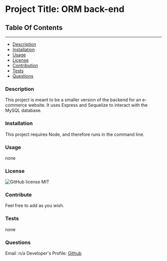 
# Project Title: ORM back-end

## Table Of Contents
----------------------
* [Description](#description)
* [Installation](#installation)
* [Usage](#usage)
* [License](#license)
* [Contribution](#contribution)
* [Tests](#test)
* [Questions](#questions)



### Description
This project is meant to be a smaller version of the backend for an e-commerce website. It uses Express and Sequelize to interact with the MySQL database. 

### Installation
This project requires Node, and therefore runs in the command line. 

### Usage
none

### License
![GitHub license](https://img.shields.io/badge/license-MIT-green.svg)
MIT

### Contribute
Feel free to add as you wish. 

### Tests
none

### Questions
Email :n/a
Developer's Profile:
[Github](https://github.com/786-go)

    